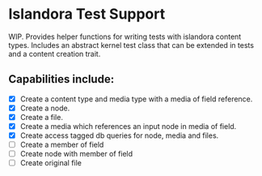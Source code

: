 # Islandora Test Support

WIP. Provides helper functions for writing tests with islandora content types.
Includes an abstract kernel test class that can be extended in tests and a content creation trait.

## Capabilities include:

- [x] Create a content type and media type with a media of field reference.
- [x] Create a node.
- [x] Create a file.
- [x] Create a media which references an input node in media of field.
- [x] Create access tagged db queries for node, media and files.
- [ ] Create a member of field
- [ ] Create node with member of field
- [ ] Create original file
